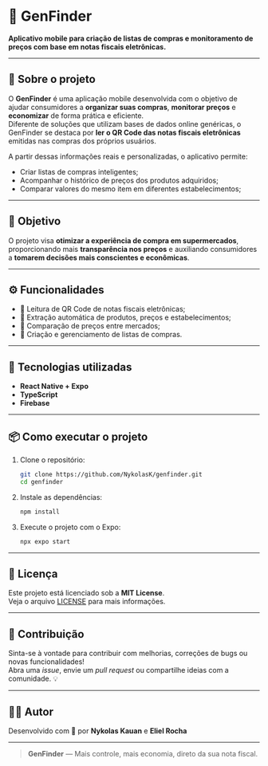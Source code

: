 # 🛒 GenFinder

**Aplicativo mobile para criação de listas de compras e monitoramento de preços com base em notas fiscais eletrônicas.**

---

## 📱 Sobre o projeto

O **GenFinder** é uma aplicação mobile desenvolvida com o objetivo de ajudar consumidores a **organizar suas compras**, **monitorar preços** e **economizar** de forma prática e eficiente.  
Diferente de soluções que utilizam bases de dados online genéricas, o GenFinder se destaca por **ler o QR Code das notas fiscais eletrônicas** emitidas nas compras dos próprios usuários.

A partir dessas informações reais e personalizadas, o aplicativo permite:

- Criar listas de compras inteligentes;
- Acompanhar o histórico de preços dos produtos adquiridos;
- Comparar valores do mesmo item em diferentes estabelecimentos;
---

## 🎯 Objetivo

O projeto visa **otimizar a experiência de compra em supermercados**, proporcionando mais **transparência nos preços** e auxiliando consumidores a **tomarem decisões mais conscientes e econômicas**.

---

## ⚙️ Funcionalidades

- 📸 Leitura de QR Code de notas fiscais eletrônicas;
- 🧾 Extração automática de produtos, preços e estabelecimentos;
- 📍 Comparação de preços entre mercados;
- 📝 Criação e gerenciamento de listas de compras.

---

## 🚀 Tecnologias utilizadas

- **React Native + Expo**
- **TypeScript**
- **Firebase**

---

## 📦 Como executar o projeto

1. Clone o repositório:
   ```bash
   git clone https://github.com/NykolasK/genfinder.git
   cd genfinder
   ```

2. Instale as dependências:
   ```bash
   npm install
   ```

3. Execute o projeto com o Expo:
   ```bash
   npx expo start
   ```

---

## 📄 Licença

Este projeto está licenciado sob a **MIT License**.  
Veja o arquivo [LICENSE](./LICENSE) para mais informações.

---

## 🙌 Contribuição

Sinta-se à vontade para contribuir com melhorias, correções de bugs ou novas funcionalidades!  
Abra uma *issue*, envie um *pull request* ou compartilhe ideias com a comunidade. 💡

---

## 👨‍💻 Autor

Desenvolvido com 💙 por **Nykolas Kauan** e **Eliel Rocha**  

---

> **GenFinder** — Mais controle, mais economia, direto da sua nota fiscal.
